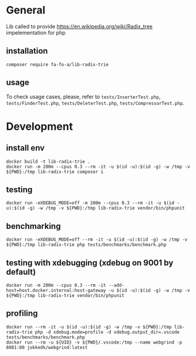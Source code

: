 # General
Lib called to provide https://en.wikipedia.org/wiki/Radix_tree impelementation for php

## installation
`composer require fa-fo-a/lib-radix-trie`

## usage
To check usage cases, please, refer to `tests/InserterTest.php`, `tests/FinderTest.php`, `tests/DeleterTest.php`, `tests/CompressorTest.php`.

# Development
## install env
```
docker build -t lib-radix-trie .
docker run -m 200m --cpus 0.3 --rm -it -u $(id -u):$(id -g) -w /tmp -v ${PWD}:/tmp lib-radix-trie composer i
```
## testing
```
docker run -eXDEBUG_MODE=off -m 200m --cpus 0.3 --rm -it -u $(id -u):$(id -g) -w /tmp -v ${PWD}:/tmp lib-radix-trie vendor/bin/phpunit
```

## benchmarking
```
docker run -eXDEBUG_MODE=off --rm -it -u $(id -u):$(id -g) -w /tmp -v ${PWD}:/tmp lib-radix-trie php tests/benchmarks/benchmark.php
```

## testing with xdebugging (xdebug on 9001 by default)
```
docker run -m 200m --cpus 0.3 --rm -it --add-host=host.docker.internal:host-gateway -u $(id -u):$(id -g) -w /tmp -v ${PWD}:/tmp lib-radix-trie vendor/bin/phpunit
```

## profiling
```
docker run --rm -it -u $(id -u):$(id -g) -w /tmp -v ${PWD}:/tmp lib-radix-trie php -d xdebug.mode=profile -d xdebug.output_dir=.vscode tests/benchmarks/benchmark.php
docker run --rm -u ${UID} -v ${PWD}/.vscode:/tmp --name webgrind -p 8081:80 jokkedk/webgrind:latest
```
